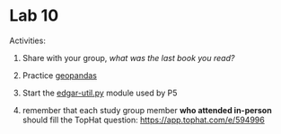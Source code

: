 # Lab 10

Activities:

1. Share with your group, *what was the last book you read?*

2. Practice [geopandas](./geopandas)

3. Start the [edgar-util.py](./edgar-util) module used by P5

4. remember that each study group member **who attended in-person** should fill the TopHat question: https://app.tophat.com/e/594996
